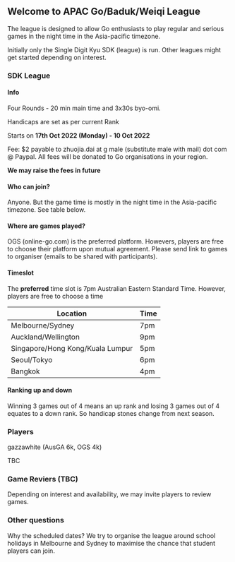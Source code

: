 
## Welcome to APAC Go/Baduk/Weiqi League

The league is designed to allow Go enthusiasts to play regular and serious games in the night time in the Asia-pacific timezone. 

Initially only the Single Digit Kyu SDK (league) is run. Other leagues might get started depending on interest.

### SDK League

#### Info

Four Rounds - 20 min main time and 3x30s byo-omi.

Handicaps are set as per current Rank

Starts on **17th Oct 2022 (Monday) - 10 Oct 2022**

Fee: $2 payable to zhuojia.dai at g male (substitute male with mail) dot com @ Paypal. All fees will be donated to Go organisations in your region.

**We may raise the fees in future**

#### Who can join?

Anyone. But the game time is mostly in the night time in the Asia-pacific timezone. See table below.

#### Where are games played?

OGS (online-go.com) is the preferred platform. Howevers, players are free to choose their platform upon mutual agreement. Please send link to games to organiser (emails to be shared with participants).

#### Timeslot 

The **preferred** time slot is 7pm Australian Eastern Standard Time. However, players are free to choose a time 

| Location | Time |
| -- | -- |
| Melbourne/Sydney | 7pm |
| Auckland/Wellington | 9pm |
| Singapore/Hong Kong/Kuala Lumpur | 5pm |
| Seoul/Tokyo | 6pm |
| Bangkok | 4pm |

#### Ranking up and down

Winning 3 games out of 4 means an up rank and losing 3 games out of 4 equates to a down rank. So handicap stones change from next season.

### Players

gazzawhite (AusGA 6k, OGS 4k)

TBC

### Game Reviers (TBC)

Depending on interest and availability, we may invite players to review games.

### Other questions

Why the scheduled dates? We try to organise the league around school holidays in Melbourne and Sydney to maximise the chance that student players can join.
